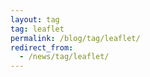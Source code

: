 ```yaml
---
layout: tag
tag: leaflet
permalink: /blog/tag/leaflet/
redirect_from:
  - /news/tag/leaflet/
---
```


